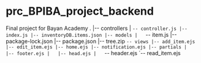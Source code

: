 # prc_BPIBA_project_backend
Final project for Bayan Academy
.
|-- controllers
|   `-- controller.js
|-- index.js
|-- inventoryDB.items.json
|-- models
|   `-- item.js
|-- package-lock.json
|-- package.json
|-- tree.zip
`-- views
    |-- add_item.ejs
    |-- edit_item.ejs
    |-- home.ejs
    |-- notification.ejs
    |-- partials
    |   |-- footer.ejs
    |   |-- head.ejs
    |   `-- header.ejs
    `-- read_item.ejs


